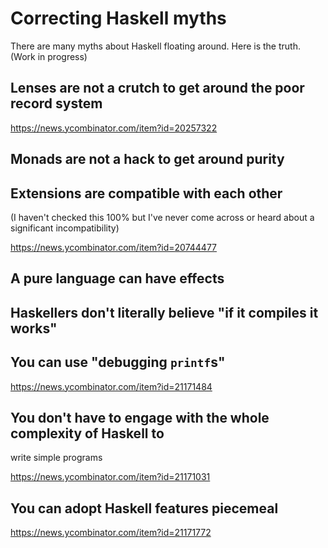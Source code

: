 # Correcting Haskell myths

There are many myths about Haskell floating around.  Here is the
truth.  (Work in progress)

## Lenses are not a crutch to get around the poor record system

https://news.ycombinator.com/item?id=20257322

## Monads are not a hack to get around purity

## Extensions are compatible with each other

(I haven't checked this 100% but I've never come across or heard about
a significant incompatibility)

https://news.ycombinator.com/item?id=20744477

## A pure language can have effects

## Haskellers don't literally believe "if it compiles it works"

## You can use "debugging `printf`s"

https://news.ycombinator.com/item?id=21171484

## You don't have to engage with the whole complexity of Haskell to
   write simple programs

https://news.ycombinator.com/item?id=21171031

## You can adopt Haskell features piecemeal

https://news.ycombinator.com/item?id=21171772
